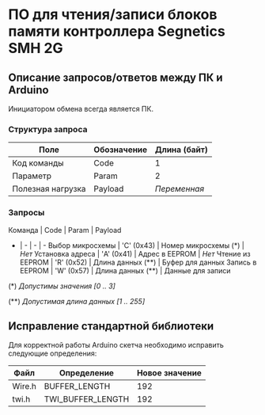 # ПО для чтения/записи блоков памяти контроллера Segnetics SMH 2G

## Описание запросов/ответов между ПК и Arduino

Инициатором обмена всегда является ПК.

### Структура запроса
Поле | Обозначение | Длина (байт)
-|-|-
Код команды | Code | 1
Параметр | Param | 2
Полезная нагрузка | Payload | *Переменная*

### Запросы
Команда | Code | Param | Payload
- | - | - | -
Выбор микросхемы | 'C' (0x43) | Номер микросхемы (\*) | *Нет*
Установка адреса | 'A' (0x41) | Адрес в EEPROM | *Нет*
Чтение из EEPROM | 'R' (0x52) | Длина данных (\*\*) | Буфер для данных
Запись в EEPROM | 'W' (0x57)  | Длина данных (\*\*) | Данные для записи

(\*) *Допустимы значения [0 .. 3]*

(\*\*) *Допустимая длина данных [1 .. 255]*

## Исправление стандартной библиотеки

Для корректной работы Arduino скетча необходимо исправить следующие определения:

Файл | Определение | Новое значение
-|-|-
Wire.h | BUFFER_LENGTH | 192
twi.h | TWI_BUFFER_LENGTH | 192
